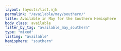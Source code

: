 ```yaml
---
layout: layouts/list.njk
permalink: "/available/may/southern/"
title: Available in May for the Southern Hemisphere
body_class: available
filter_by_tag: "available_may_southern"
type: "mixed"
listing: "available"
hemisphere: "southern"
---
```

